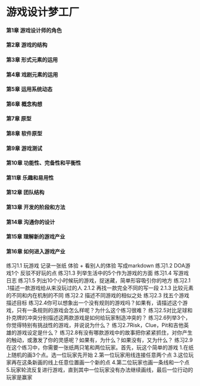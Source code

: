 # 游戏设计梦工厂

#### 第1章 游戏设计师的角色

#### 第2章 游戏的结构

#### 第3章 形式元素的运用

#### 第4章 戏剧元素的运用

#### 第5章 运用系统动态

#### 第6章 概念构想

#### 第7章 原型

#### 第8章 软件原型

#### 第9章 游戏测试

#### 第10章 功能性、完备性和平衡性

#### 第11章 乐趣和易用性

#### 第12章 团队结构

#### 第13章 开发的阶段和方法

#### 第14章 沟通你的设计

#### 第15章 理解新的游戏产业

#### 第16章 如何进入游戏产业











练习1.1
玩游戏  记录一张纸  体验  +  看别人的体验
写成markdown
练习1.2 DOA游戏1个  反驳不好玩的点
练习1.3 列举生活中的5个作为游戏的方面
练习1.4 写游戏日志
练习1.5 列出10个小时候玩的游戏，捉迷藏，简单形容吸引你的地方
练习2.1 .1描述一款游戏给从来没玩过的人
2.1.2 再找一款完全不同的写一段
2.1.3 比较元素的不同和内在机制的不同
练习2.2 描述不同游戏的相似之处
练习2.3 找五个游戏描述目标
练习2.4你可以想象出一个没有规则的游戏吗？如果有，请描述这个游戏，只有一条规则的游戏会怎么样呢？为什么这个练习很难？
练习2.5对比足球和扑克牌的冲突分别描述这两款游戏是如何给玩家制造冲突的？
练习2.6列举3个，你觉得特别有挑战性的游戏，并说说为什么？
练习2.7Risk，Clue，Pit和吉他英雄的游戏设定是什么？
练习2.8有没有哪款游戏中的故事把你紧紧抓住，对你产生的触动，或激发了你的灵感呢？如果有，为什么？如果没有，又为什么？
练习2.9在这个练习中，你需要一张纸两只笔和两位玩家。首先，玩这个简单的游戏
1.在纸上随机的画3个点。选一位玩家先开始
2.第一位玩家用线连接任意两个点
3.这位玩家再在这条新画的线上任意位置画一个新的点
4.第二位玩家也画一条线和一个点
5.玩家轮流反复进行游戏，直到其中一位玩家没有办法继续画线，最后一位行动的玩家是赢家